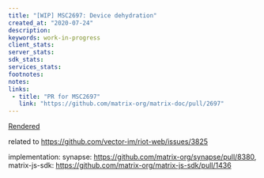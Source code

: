 ```yaml
---
title: "[WIP] MSC2697: Device dehydration"
created_at: "2020-07-24"
description:
keywords: work-in-progress
client_stats:
server_stats:
sdk_stats:
services_stats:
footnotes:
notes:
links:
 - title: "PR for MSC2697"
   link: "https://github.com/matrix-org/matrix-doc/pull/2697"
---
```

[Rendered](https://github.com/uhoreg/matrix-doc/blob/dehydration/proposals/2697-device-dehydration.md)

related to https://github.com/vector-im/riot-web/issues/3825

implementation: synapse: https://github.com/matrix-org/synapse/pull/8380, matrix-js-sdk: https://github.com/matrix-org/matrix-js-sdk/pull/1436
